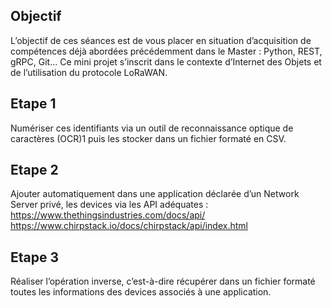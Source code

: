 ## Objectif
L’objectif de ces séances est de vous placer en situation d’acquisition de compétences déjà
abordées précédemment dans le Master : Python, REST, gRPC, Git... Ce mini projet s’inscrit dans
le contexte d’Internet des Objets et de l’utilisation du protocole LoRaWAN.
## Etape 1
Numériser ces identifiants via un outil de reconnaissance optique de caractères (OCR)1
puis les stocker dans un fichier formaté en CSV.
## Etape 2
Ajouter automatiquement dans une application déclarée d’un Network Server privé, les
devices via les API adéquates :
https://www.thethingsindustries.com/docs/api/
https://www.chirpstack.io/docs/chirpstack/api/index.html
## Etape 3
Réaliser l’opération inverse, c’est-à-dire récupérer dans un fichier formaté toutes les
informations des devices associés à une application.
